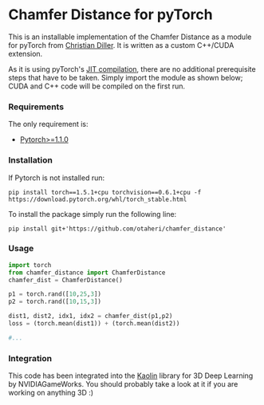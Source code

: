 # Chamfer Distance for pyTorch

This is an installable implementation of the Chamfer Distance as a module for pyTorch from [Christian Diller](https://github.com/chrdiller). It is written as a custom C++/CUDA extension.

As it is using pyTorch's [JIT compilation](https://pytorch.org/tutorials/advanced/cpp_extension.html), there are no additional prerequisite steps that have to be taken. Simply import the module as shown below; CUDA and C++ code will be compiled on the first run.


### Requirements
The only requirement is:
  * [Pytorch>=1.1.0](https://pytorch.org/get-started/locally/) 
  
### Installation
If Pytorch is not installed run:
```
pip install torch==1.5.1+cpu torchvision==0.6.1+cpu -f https://download.pytorch.org/whl/torch_stable.html

```

To install the package simply run the following line:
```
pip install git+'https://github.com/otaheri/chamfer_distance'

```

### Usage
```python
import torch
from chamfer_distance import ChamferDistance
chamfer_dist = ChamferDistance()

p1 = torch.rand([10,25,3])
p2 = torch.rand([10,15,3])

dist1, dist2, idx1, idx2 = chamfer_dist(p1,p2)
loss = (torch.mean(dist1)) + (torch.mean(dist2))

#...
```

### Integration
This code has been integrated into the [Kaolin](https://github.com/NVIDIAGameWorks/kaolin) library for 3D Deep Learning by NVIDIAGameWorks. You should probably take a look at it if you are working on anything 3D :)
